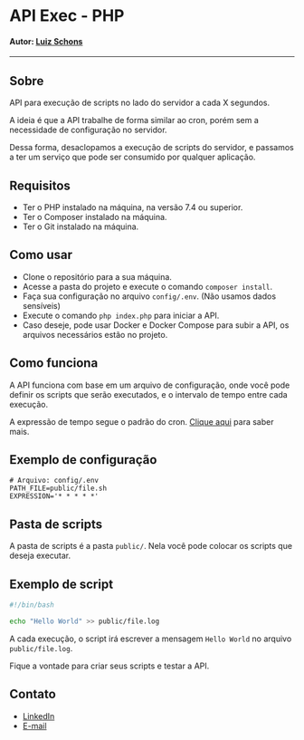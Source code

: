 # API Exec - PHP
#### Autor: [Luiz Schons](https://www.linkedin.com/in/luiz-schons/)

---

## Sobre

API para execução de scripts no lado do servidor a cada X segundos.

A ideia é que a API trabalhe de forma similar ao cron, porém sem a necessidade de configuração no servidor.

Dessa forma, desaclopamos a execução de scripts do servidor, e passamos a ter um serviço que pode ser consumido por qualquer aplicação.

## Requisitos

- Ter o PHP instalado na máquina, na versão 7.4 ou superior.
- Ter o Composer instalado na máquina.
- Ter o Git instalado na máquina.

## Como usar

- Clone o repositório para a sua máquina.
- Acesse a pasta do projeto e execute o comando `composer install`.
- Faça sua configuração no arquivo `config/.env`. (Não usamos dados sensíveis)
- Execute o comando `php index.php` para iniciar a API.
- Caso deseje, pode usar Docker e Docker Compose para subir a API, os arquivos necessários estão no projeto.

## Como funciona

A API funciona com base em um arquivo de configuração, onde você pode definir os scripts que serão executados, e o intervalo de tempo entre cada execução.

A expressão de tempo segue o padrão do cron. [Clique aqui](https://crontab.guru/) para saber mais.

## Exemplo de configuração

```dotenv
# Arquivo: config/.env
PATH_FILE=public/file.sh
EXPRESSION='* * * * *'
```

## Pasta de scripts

A pasta de scripts é a pasta `public/`. Nela você pode colocar os scripts que deseja executar.

## Exemplo de script

```bash
#!/bin/bash

echo "Hello World" >> public/file.log
```

A cada execução, o script irá escrever a mensagem `Hello World` no arquivo `public/file.log`.

Fique a vontade para criar seus scripts e testar a API.

## Contato

- [LinkedIn](https://www.linkedin.com/in/luiz-schons/)
- [E-mail](mailto:schonsluuiz@gmail.com)


